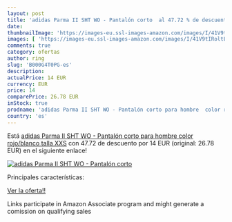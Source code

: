 ```yaml
---
layout: post
title: 'adidas Parma II SHT WO - Pantalón corto  al 47.72 % de descuento'
date: 
thumbnailImage: 'https://images-eu.ssl-images-amazon.com/images/I/41V9tIRoltL._SL200_.jpg'
images: [ 'https://images-eu.ssl-images-amazon.com/images/I/41V9tIRoltL._SL200_.jpg' ]
comments: true
category: ofertas
author: ring
slug: 'B000G4T0PG-es'
description:
actualPrice: 14 EUR
currency: EUR
price: 14
comparePrice: 26.78 EUR
inStock: true
prodname: 'adidas Parma II SHT WO - Pantalón corto para hombre  color rojo/blanco  talla XXS'
country: 'es'
---
```


Está [adidas Parma II SHT WO - Pantalón corto para hombre  color rojo/blanco  talla XXS](https://www.amazon.es/dp/B000G4T0PG/?tag=tolees-21) con 47.72 de descuento por 14 EUR (original: 26.78 EUR) en el siguiente enlace!

[![adidas Parma II SHT WO - Pantalón corto ](https://images-eu.ssl-images-amazon.com/images/I/41V9tIRoltL._SL200_.jpg)](https://www.amazon.es/dp/B000G4T0PG/?tag=tolees-21)

Principales características:


[Ver la oferta!!](https://www.amazon.es/dp/B000G4T0PG/?tag=tolees-21)

Links participate in Amazon Associate program and might generate a comission on qualifying sales


